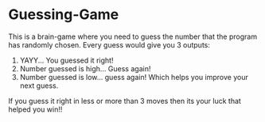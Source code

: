# Guessing-Game
This is a brain-game where you need to guess the number that the program has randomly chosen. 
Every guess would give you 3 outputs: 
1. YAYY... You guessed it right!
2. Number guessed is high... Guess again!
3. Number guessed is low... guess again!
Which helps you improve your next guess.

If you guess it right in less or more than 3 moves then its your luck that helped you win!!
